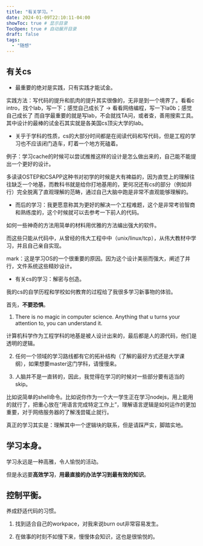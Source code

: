 ```yaml
---
title: "有关学习。"
date: 2024-01-09T22:10:11-04:00
showToc: true # 显示目录
TocOpen: true # 自动展开目录
draft: false
tags:
  - "随想"
---
```



## 有关cs
* 最重要的绝对是实践，只有实践才能试金。

实践方法：写代码的提升和肌肉的提升其实很像的，无非是到一个境界了。看看c intro，找个lab，写一下；感觉自己成长了 -> 看看网络编程，写一下la0b；感觉自己成长了
而自学最重要的就是写lab，不会就找TA问，或者查，善用搜索工具。其中设计的最棒的试金石其实就是各美国cs顶尖大学的lab。

* 关乎于学科的性质，cs的大部分时间都是在阅读代码和写代码，但是工程的学习也不应该闭门造车，盯着一个地方死磕着。

例子：学习cache的时候可以尝试推推这样的设计是怎么做出来的，自己能不能提出一个更好的设计。

多读读OSTEP和CSAPP这种书对初学的时候是大有裨益的，因为直觉上的理解往往缺乏一个地基，而教科书就是给你打地基用的，更何况还有cs的部分（例如并行）完全脱离了直观理解的范畴，通过自己大脑中跑是非常不直观能够理解的。

* 而后的学习：我更愿意称其为更好的解决一个工程难题，这个是非常考验智商和熟练度的，这个时候就可以去参考一下前人的代码。

如何一些神奇的方法用简单的材料用优雅的方法编出强大的软件。

而这些只能从代码中，从曾经的伟大工程中中（unix/linux/tcp），从伟大教材中学习，并且自己亲自实现。

mark：这是学习OS的一个很重要的原因。因为这个设计美丽而强大，阐述了并行，文件系统这些精妙设计。

* 有关cs的学习：解密与创造。

我的cs的自学历程和学校如何教育的过程给了我很多学习新事物的体验。

首先，**不要恐惧**。
1. There is no magic in computer science. Anything that u turns your attention to, you can understand it. 

计算机科学作为工程学科的地基是被人设计出来的，最后都是人的源代码，他们是透明的逻辑。

2. 任何一个领域的学习路线都有它的拓补结构（了解的最好方式还是大学课纲），如果想要master这门学科，请慢慢来。

3. 人脑并不是一直转的，因此，我觉得在学习的时候对一些部分要有适当的skip。

比如说简单的shell命令。比如说你作为一个大一学生正在学习nodejs，用上能用的就行了，把重心放在“用语言完成特定工作上”，理解语言逻辑是如何运作的更加重要，对于网络服务器的了解浅尝辄止就行。

真正的学习其实是：理解其中一个逻辑块的联系，但是请踩严实，脚踏实地。


## 学习本身。
学习永远是一种高雅，令人愉悦的活动。

但是永远要**高效学习**，**用最直接的办法学习到最有效的知识**。

## 控制平衡。
养成舒适代码的习惯。

1. 找到适合自己的workpace，对我来说burn out非常容易发生。

2. 在做事的时刻不如慢下来，慢慢体会知识，这也是很愉悦的。
